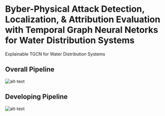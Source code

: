# Byber-Physical Attack Detection, Localization, & Attribution Evaluation with Temporal Graph Neural Netorks for Water Distribution Systems

Explainable TGCN for Water Distribution Systems

## Overall Pipeline
![alt-text]()

## Developing Pipeline
![alt-text]()

